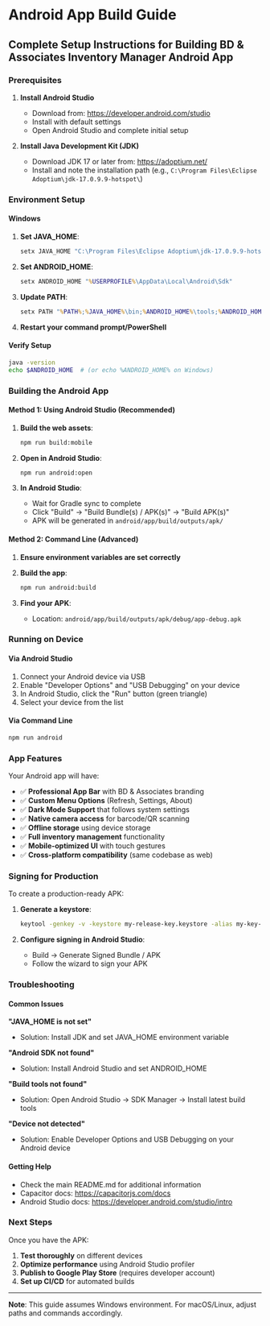 # Android App Build Guide

## Complete Setup Instructions for Building BD & Associates Inventory Manager Android App

### Prerequisites

1. **Install Android Studio**
   - Download from: https://developer.android.com/studio
   - Install with default settings
   - Open Android Studio and complete initial setup

2. **Install Java Development Kit (JDK)**
   - Download JDK 17 or later from: https://adoptium.net/
   - Install and note the installation path (e.g., `C:\Program Files\Eclipse Adoptium\jdk-17.0.9.9-hotspot\`)

### Environment Setup

#### Windows
1. **Set JAVA_HOME**:
   ```cmd
   setx JAVA_HOME "C:\Program Files\Eclipse Adoptium\jdk-17.0.9.9-hotspot"
   ```

2. **Set ANDROID_HOME**:
   ```cmd
   setx ANDROID_HOME "%USERPROFILE%\AppData\Local\Android\Sdk"
   ```

3. **Update PATH**:
   ```cmd
   setx PATH "%PATH%;%JAVA_HOME%\bin;%ANDROID_HOME%\tools;%ANDROID_HOME%\platform-tools"
   ```

4. **Restart your command prompt/PowerShell**

#### Verify Setup
```bash
java -version
echo $ANDROID_HOME  # (or echo %ANDROID_HOME% on Windows)
```

### Building the Android App

#### Method 1: Using Android Studio (Recommended)

1. **Build the web assets**:
   ```bash
   npm run build:mobile
   ```

2. **Open in Android Studio**:
   ```bash
   npm run android:open
   ```

3. **In Android Studio**:
   - Wait for Gradle sync to complete
   - Click "Build" → "Build Bundle(s) / APK(s)" → "Build APK(s)"
   - APK will be generated in `android/app/build/outputs/apk/`

#### Method 2: Command Line (Advanced)

1. **Ensure environment variables are set correctly**

2. **Build the app**:
   ```bash
   npm run android:build
   ```

3. **Find your APK**:
   - Location: `android/app/build/outputs/apk/debug/app-debug.apk`

### Running on Device

#### Via Android Studio
1. Connect your Android device via USB
2. Enable "Developer Options" and "USB Debugging" on your device
3. In Android Studio, click the "Run" button (green triangle)
4. Select your device from the list

#### Via Command Line
```bash
npm run android
```

### App Features

Your Android app will have:
- ✅ **Professional App Bar** with BD & Associates branding
- ✅ **Custom Menu Options** (Refresh, Settings, About)
- ✅ **Dark Mode Support** that follows system settings
- ✅ **Native camera access** for barcode/QR scanning
- ✅ **Offline storage** using device storage
- ✅ **Full inventory management** functionality
- ✅ **Mobile-optimized UI** with touch gestures
- ✅ **Cross-platform compatibility** (same codebase as web)

### Signing for Production

To create a production-ready APK:

1. **Generate a keystore**:
   ```bash
   keytool -genkey -v -keystore my-release-key.keystore -alias my-key-alias -keyalg RSA -keysize 2048 -validity 10000
   ```

2. **Configure signing in Android Studio**:
   - Build → Generate Signed Bundle / APK
   - Follow the wizard to sign your APK

### Troubleshooting

#### Common Issues

**"JAVA_HOME is not set"**
- Solution: Install JDK and set JAVA_HOME environment variable

**"Android SDK not found"**
- Solution: Install Android Studio and set ANDROID_HOME

**"Build tools not found"**
- Solution: Open Android Studio → SDK Manager → Install latest build tools

**"Device not detected"**
- Solution: Enable Developer Options and USB Debugging on your Android device

#### Getting Help
- Check the main README.md for additional information
- Capacitor docs: https://capacitorjs.com/docs
- Android Studio docs: https://developer.android.com/studio/intro

### Next Steps

Once you have the APK:
1. **Test thoroughly** on different devices
2. **Optimize performance** using Android Studio profiler
3. **Publish to Google Play Store** (requires developer account)
4. **Set up CI/CD** for automated builds

---

**Note**: This guide assumes Windows environment. For macOS/Linux, adjust paths and commands accordingly.
